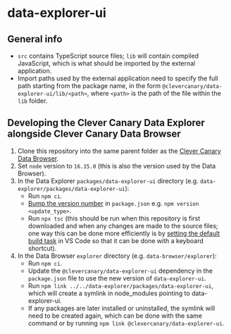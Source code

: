 # data-explorer-ui

## General info

- `src` contains TypeScript source files; `lib` will contain compiled JavaScript, which is what should be imported by
  the external application.
- Import paths used by the external application need to specify the full path starting from the package name,
  in the form `@clevercanary/data-explorer-ui/lib/<path>`, where `<path>` is the path of the file within the `lib`
  folder.

## Developing the Clever Canary Data Explorer alongside Clever Canary Data Browser

1. Clone this repository into the same parent folder as
   the [Clever Canary Data Browser](https://github.com/clevercanary/data-browser).
2. Set `node` version to `16.15.0` (this is also the version used by the Data Browser).
3. In the Data Explorer `packages/data-explorer-ui` directory (e.g. `data-explorer/packages/data-explorer-ui`):
    - Run `npm ci`.
    - [Bump the version number](https://docs.npmjs.com/cli/v6/commands/npm-version) in `package.json`
      e.g. `npm version <update_type>`.
    - Run `npx tsc` (this should be run when this repository is first downloaded and when any changes are made to the
      source files; one way this can be done more efficiently is
      by [setting the default build task](https://code.visualstudio.com/docs/typescript/typescript-compiling#_step-3-make-the-typescript-build-the-default)
      in VS Code so that it can be done with a keyboard shortcut).
4. In the Data Browser `explorer` directory (e.g. `data-browser/explorer`):
    - Run `npm ci`.
    - Update the `@clevercanary/data-explorer-ui` dependency in the `package.json` file to use the new version
      of `data-explorer-ui`.
    - Run `npm link ../../data-explorer/packages/data-explorer-ui`, which will create a symlink in node_modules pointing
      to data-explorer-ui.
    - If any packages are later installed or uninstalled, the symlink will need to be created again, which can be done
      with the same command or by running `npm link @clevercanary/data-explorer-ui`.
